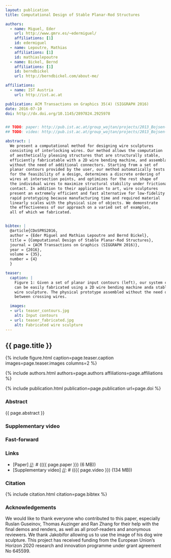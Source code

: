 ```yaml
---
layout: publication
title: Computational Design of Stable Planar-Rod Structures

authors:
  - name: Miguel, Eder
    url: http://www.gmrv.es/~edermiguel/
    affiliations: [1]
    id: edermiguel
  - name: Lepoutre, Mathias
    affiliations: [1]
    id: mathiaslepoutre
  - name: Bickel, Bernd
    affiliations: [1]
    id: berndbickel
    url: http://berndbickel.com/about-me/

affiliations:
  - name: IST Austria
    url: http://ist.ac.at

publication: ACM Transactions on Graphics 35(4) (SIGGRAPH 2016)
date: 2016-07-10
doi: http://dx.doi.org/10.1145/2897824.2925978


## TODO: paper: http://pub.ist.ac.at/group_wojtan/projects/2013_Bojsen-Hansen_LSwEC/liquidError_web.pdf
## TODO: video: http://pub.ist.ac.at/group_wojtan/projects/2013_Bojsen-Hansen_LSwEC/liquidError_medium.mp4

abstract: |
  We present a computational method for designing wire sculptures
  consisting of interlocking wires. Our method allows the computation
  of aesthetically pleasing structures that are structurally stable,
  efficiently fabricatable with a 2D wire bending machine, and assemblable
  without the need of additional connectors. Starting from a set of
  planar contours provided by the user, our method automatically tests
  for the feasibility of a design, determines a discrete ordering of
  wires at intersection points, and optimizes for the rest shape of
  the individual wires to maximize structural stability under frictional
  contact. In addition to their application to art, wire sculptures
  present an extremely efficient and fast alternative for low-fidelity
  rapid prototyping because manufacturing time and required material
  linearly scales with the physical size of objects. We demonstrate
  the effectiveness of our approach on a varied set of examples,
  all of which we fabricated.


bibtex: |
  @article{CDoSPRS2016,
  author = {Eder Miguel and Mathias Lepoutre and Bernd Bickel},
  title = {Computational Design of Stable Planar-Rod Structures},
  journal = {ACM Transactions on Graphics (SIGGRAPH 2016)},
  year = {2016},
  volume = {35},
  number = {4}
  }

teaser:
  caption: |
    Figure 1: Given a set of planar input contours (left), our system computes(right)
    can be easily fabricated using a 2D wire bending machine anda stable, self-supporting
    wire sculpture. The physical prototype assembled without the need of connectors
    between crossing wires.

  images:
  - url: teaser_contours.jpg
    alt: Input contours
  - url: teaser_fabricated.jpg
    alt: Fabricated wire sculpture
---
```


## {{ page.title }}

{% include figure.html caption=page.teaser.caption images=page.teaser.images columns=2 %}

{% include authors.html authors=page.authors affiliations=page.affiliations %}

{% include publication.html publication=page.publication url=page.doi %}

### Abstract

{{ page.abstract }}

### Supplementary video

[//]: # ({% include youtube.html id='a0U36AM1M08' %})

### Fast-forward

[//]: # ({% include youtube.html id='UN0IVcwiNSM' %})

### Links

* [Paper] [//]: # (({{ page.paper }}) (6 MB))
* [Supplementary video] [//]: # (({{ page.video }}) (134 MB))

### Citation

{% include citation.html citation=page.bibtex %}

### Acknowledgements

We would like to thank everyone who contributed to this paper, especially Ruslan Guseinov,
Thomas Auzinger and Ran Zhang for their help with the final demos and renders, as well as
all proof-readers and anonymous reviewers. We thank Jakobifor allowing us to use the image
of his dog wire sculpture. This project has received funding from the European Union’s
Horizon 2020 research and innovation programme under grant agreement No 645599.
